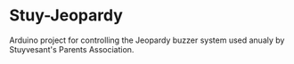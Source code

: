 Stuy-Jeopardy
=============

Arduino project for controlling the Jeopardy buzzer system used anualy by Stuyvesant's Parents Association.